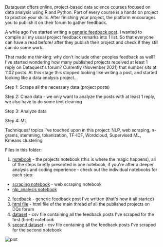 Dataquest offers online, project-based data science courses focused on data analysis using R and Python. Part of every course is a hands on project to practice your skills. After finishing your project, the platform encourages you to publish it on their forum to gather feedback. 

A while ago I've started writing a [generic feedback post](https://github.com/grumpyclimber/portfolio/blob/main/ml/nlp_feedback/feedback.md). I wanted to compile all my usual project feedback remarks into 1 list. So that everyone can have a read before/ after they publish their project and check if they still can do some work. 

That made me thinking: why don't include other peoples feedback as well? I've started wondering how many published projects received at least 1 reply on Dataquest's forum? Currently (November 2021) that number sits at 1102 posts. At this stage this stopped looking like writing a post, and started looking like a data analysis project...

Step 1:
Scrape all the necessary data (project posts)

Step 2:
Clean data - we only want to analyze the posts with at least 1 reply, we also have to do some text cleaning

Step 3:
Analyze data

Step 4:
ML

Techniques/ topics I've touched upon in this project: 
NLP, web scraping, n-grams, stemming, tokenization, TF-IDF, Wordcloud, Supervised ML, Kmeans clustering

Files in this folder:
1. [notebook](https://github.com/grumpyclimber/portfolio/blob/main/ml/nlp_feedback/dq_feedback.ipynb) - the projects notebook (this is where the magic happens), all of the steps briefly presented in one notebook, if you're after a deeper analysis and coding experience - check out the individual notebooks for each step:
* [scraping notebook](https://github.com/grumpyclimber/portfolio/blob/main/ml/nlp_feedback/dq-scraping.ipynb) - web scraping notebook
* [nlp_analysis notebook](https://github.com/grumpyclimber/portfolio/blob/main/ml/nlp_feedback/eda-on-feedback-v1.ipynb) 
2. [feedback](https://github.com/grumpyclimber/portfolio/blob/main/ml/nlp_feedback/feedback.md) - generic feedback post I've written (that's how it all started)
3. [html file](https://github.com/grumpyclimber/portfolio/blob/main/ml/nlp_feedback/projects.html) - html file of the main thread of all the published projects on DQs forum
4. [dataset](https://github.com/grumpyclimber/portfolio/blob/main/ml/nlp_feedback/dq.csv) - csv file containing all the feedback posts I've scraped for the first (brief) notebook
5. [second dataset](https://github.com/grumpyclimber/portfolio/blob/main/ml/nlp_feedback/dq_v2.csv) - csv file containing all the feedback posts I've scraped for the second notebook

![plot](https://user-images.githubusercontent.com/87883118/144156872-8d664c4f-abea-4a9e-930e-95e00bc335ec.png)
